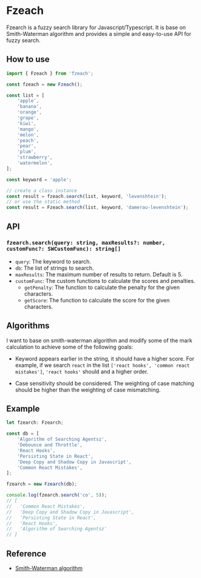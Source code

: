 # Fzeach

Fzearch is a fuzzy search library for Javascript/Typescript. It is base on Smith-Waterman algorithm and provides a simple and easy-to-use API for fuzzy search.

## How to use

```javascript
import { Fzeach } from 'fzeach';

const fzeach = new Fzeach();

const list = [
	'apple',
	'banana',
	'orange',
	'grape',
	'kiwi',
	'mango',
	'melon',
	'peach',
	'pear',
	'plum',
	'strawberry',
	'watermelon',
];

const keyword = 'apple';

// create a class instance
const result = fzeach.search(list, keyword, 'levenshtein');
// or use the static method
const result = Fzeach.search(list, keyword, 'damerau-levenshtein');
```

## API

### `fzearch.search(query: string, maxResults?: number, customFunc?: SWCustomFunc): string[]`

- `query`: The keyword to search.
- `db`: The list of strings to search.
- `maxResults`: The maximum number of results to return. Default is 5.
- `customFunc`: The custom functions to calculate the scores and penalties.
  - `getPenalty`: The function to calculate the penalty for the given characters.
  - `getScore`: The function to calculate the score for the given characters.

## Algorithms

I want to base on smith-waterman algorithm and modify some of the mark calculation to achieve some of the following goals:

- Keyword appears earlier in the string, it should have a higher score. For example, if we search `react` in the list `['react hooks', 'common react mistakes']`, `'react hooks'` should and a higher order.

- Case sensitivity should be considered. The weighting of case matching should be higher than the weighting of case mismatching.

## Example

```javascript
let fzearch: Fzearch;

const db = [
	'Algorithm of Searching Agentsz',
	'Debounce and Throttle',
	'React Hooks',
	'Persisting State in React',
	'Deep Copy and Shadow Copy in Javascript',
	'Common React Mistakes',
];

fzearch = new Fzearch(db);

console.log(fzearch.search('co', 5));
// [
//   'Common React Mistakes',
//   'Deep Copy and Shadow Copy in Javascript',
//   'Persisting State in React',
//   'React Hooks',
//   'Algorithm of Searching Agentsz'
// ]
```

## Reference

- [Smith-Waterman algorithm](https://en.m.wikipedia.org/wiki/Smith%E2%80%93Waterman_algorithm)
